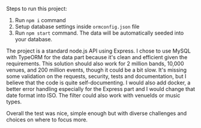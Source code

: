 Steps to run this project:

1. Run `npm i` command
2. Setup database settings inside `ormconfig.json` file
3. Run `npm start` command. The data will be automatically seeded into your database.

The project is a standard node.js API using Express.
I chose to use MySQL with TypeORM for the data part because it's clean and efficient given the requirements. This solution should also work for 2 million bands, 10,000 venues, and 200 million events, though it could be a bit slow. 
It's missing some validation on the requests, security, tests and documentation, but I believe that the code is quite self-documenting. I would also add docker, a better error handling especially for the Express part and I would change that date format into ISO.
The filter could also work with venueIds or music types.

Overall the test was nice, simple enough but with diverse challenges and choices on where to focus more.